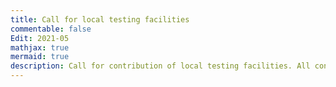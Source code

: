 ```yaml
---
title: Call for local testing facilities
commentable: false
Edit: 2021-05
mathjax: true
mermaid: true
description: Call for contribution of local testing facilities. All contributions are welcomed! See the "Call for contribution of local testing facilities" section below for more details.
---
```


